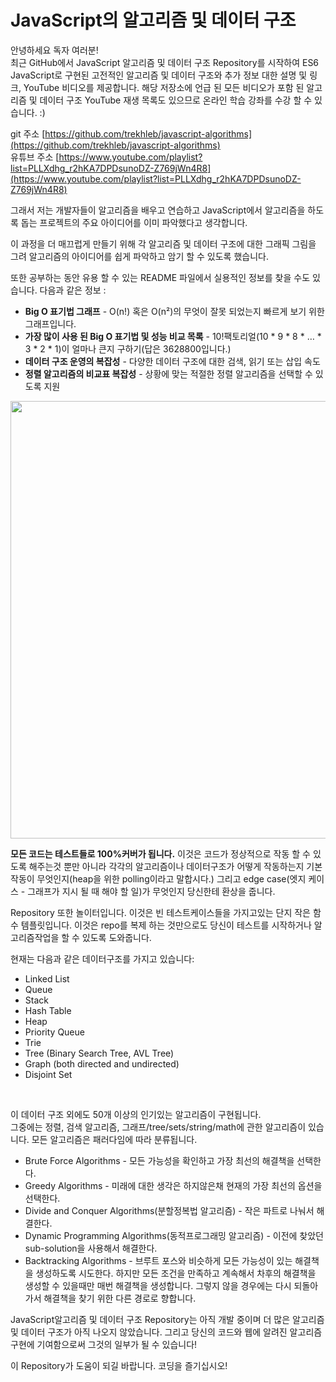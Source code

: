 # JavaScript의 알고리즘 및 데이터 구조  

안녕하세요 독자 여러분!   
최근 GitHub에서 JavaScript 알고리즘 및 데이터 구조 Repository를 시작하여 ES6 JavaScript로 구현된 고전적인 알고리즘 및 데이터 구조와 추가 정보 대한 설명 및 링크, YouTube 비디오를 제공합니다. 해당 저장소에 언급 된 모든 비디오가 포함 된 알고리즘 및 데이터 구조 YouTube 재생 목록도 있으므로 온라인 학습 강좌를 수강 할 수 있습니다. :)

git 주소 [https://github.com/trekhleb/javascript-algorithms](https://github.com/trekhleb/javascript-algorithms)  
유튜브 주소 [https://www.youtube.com/playlist?list=PLLXdhg_r2hKA7DPDsunoDZ-Z769jWn4R8](https://www.youtube.com/playlist?list=PLLXdhg_r2hKA7DPDsunoDZ-Z769jWn4R8)    

그래서 저는 개발자들이 알고리즘을 배우고 연습하고 JavaScript에서 알고리즘을 하도록 돕는 프로젝트의 주요 아이디어를 이미 파악했다고 생각합니다.  

이 과정을 더 매끄럽게 만들기 위해 각 알고리즘 및 데이터 구조에 대한 그래픽 그림을 그려 알고리즘의 아이디어를 쉽게 파악하고 암기 할 수 있도록 했습니다.  

또한 공부하는 동안 유용 할 수 있는 README 파일에서 실용적인 정보를 찾을 수도 있습니다. 다음과 같은 정보 :  

- <b>Big O 표기법 그래프</b>  - O(n!) 혹은 O(n²)의 무엇이 잘못 되었는지 빠르게 보기 위한 그래프입니다.
- <b>가장 많이 사용 된 Big O 표기법 및 성능 비교 목록</b> - 10!팩토리얼(10 * 9 * 8 * … * 3 * 2 * 1)이 얼마나 큰지 구하기(답은 3628800입니다.)
- <b>데이터 구조 운영의 복잡성</b> - 다양한 데이터 구조에 대한 검색, 읽기 또는 삽입 속도  
- <b>정렬 알고리즘의 비교표 복잡성</b> - 상황에 맞는 적절한 정렬 알고리즘을 선택할 수 있도록 지원

<img src="https://miro.medium.com/max/3144/1*KNFFRgHZavd5UIXGdQd0Ug.png" width="700" alt="">  

<b>모든 코드는 테스트들로 100%커버가 됩니다.</b> 이것은 코드가 정상적으로 작동 할 수 있도록 해주는것 뿐만 아니라 각각의 알고리즘이나 데이터구조가 어떻게 작동하는지 기본 작동이 무엇인지(heap을 위한 polling이라고 말합시다.) 그리고 edge case(엣지 케이스 - 그래프가 지시 될 때 해야 할 일)가 무엇인지 당신한테 환상을 줍니다. 

Repository 또한 놀이터입니다. 이것은 빈 테스트케이스들을 가지고있는 단지 작은 함수 템플릿입니다. 이것은 repo를 복제 하는 것만으로도 당신이 테스트를 시작하거나 알고리즘작업을 할 수 있도록 도와줍니다.  

현재는 다음과 같은 데이터구조를 가지고 있습니다:

- Linked List
- Queue
- Stack
- Hash Table
- Heap
- Priority Queue
- Trie
- Tree (Binary Search Tree, AVL Tree)
- Graph (both directed and undirected)
- Disjoint Set  
<br>

이 데이터 구조 외에도 50개 이상의 인기있는 알고리즘이 구현됩니다.  
그중에는 정렬, 검색 알고리즘, 그래프/tree/sets/string/math에 관한 알고리즘이 있습니다.
모든 알고리즘은 패러다임에 따라 분류됩니다.
<br>

- Brute Force Algorithms - 모든 가능성을 확인하고 가장 최선의 해결책을 선택한다.  
- Greedy Algorithms - 미래에 대한 생각은 하지않은채 현재의 가장 최선의 옵션을 선택한다. 
- Divide and Conquer Algorithms(분할정복법 알고리즘) - 작은 파트로 나눠서 해결한다. 
- Dynamic Programming Algorithms(동적프로그래밍 알고리즘) - 이전에 찾았던 sub-solution을 사용해서 해결한다.  
- Backtracking Algorithms - 브루트 포스와 비슷하게 모든 가능성이 있는 해결책을 생성하도록 시도한다. 하지만 모든 조건을 만족하고 계속해서 차후의 해결책을 생성할 수 있을때만 매번 해결책을 생성합니다. 그렇지 않을 경우에는 다시 되돌아가서 해결책을 찾기 위한 다른 경로로 향합니다. 

JavaScript알고리즘 및 데이터 구조 Repository는 아직 개발 중이며 더 많은 알고리즘 및 데이터 구조가 아직 나오지 않았습니다. 그리고 당신의 코드와 웹에 알려진 알고리즘 구현에 기여함으로써 그것의 일부가 될 수 있습니다!

이 Repository가 도움이 되길 바랍니다. 코딩을 즐기십시오!   
